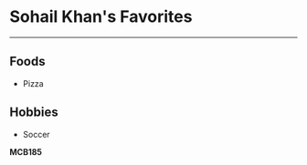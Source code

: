 # Sohail Khan's Favorites
-------------------------

## Foods
- Pizza

## Hobbies
- Soccer

**MCB185**
 
